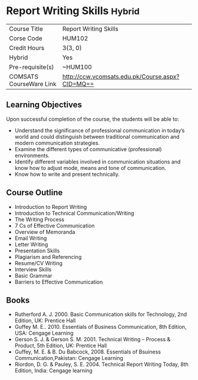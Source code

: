 # Report Writing Skills <small>Hybrid</small>

| | |
|-|-|
| Course Title | Report Writing Skills |
| Corse Code | HUM102 |
| Credit Hours | 3(3, 0) |
| Hybrid | Yes |
| Pre-requisite(s) | ~HUM100 |
| COMSATS CourseWare Link | http://ccw.vcomsats.edu.pk/Course.aspx?CID=MQ== |

## Learning Objectives

Upon successful completion of the course, the students will be able to:

* Understand the significance of professional communication in today’s world and could distinguish between traditional communication and modern communication strategies.
* Examine the different types of communicative (professional) environments.
* Identify different variables involved in communication situations and know how to adjust mode, means and tone of communication.
* Know how to write and present technically.

## Course Outline

* Introduction to Report Writing
* Introduction to Technical Communication/Writing
* The Writing Process
* 7 Cs of Effective Communication
* Overview of Memoranda
* Email Writing
* Letter Writing
* Presentation Skills
* Plagiarism and Referencing
* Resume/CV Writing
* Interview Skills
* Basic Grammar
* Barriers to Effective Communication

## Books
* Rutherford A. J. 2000. Basic Communication skills for Technology, 2nd Edition, UK: Prentice Hall
* Guffey M. E.. 2010. Essentials of Business Communication, 8th Edition, USA: Cengage Learning
* Gerson S. J. & Gerson S. M. 2001. Technical Writing – Process & Product, 5th Edition, UK: Prentice Hall
* Guffey, M. E. & B. Du Babcock, 2008. Essentials of Bsuiness Communication,Pakistan: Cengage Learning
* Riordon, D. G. & Pauley, S. E. 2004. Technical Report Writing Today, 8th Edition, India: Cengage learning